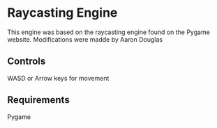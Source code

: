# Raycasting Engine
This engine was based on the raycasting engine found on the Pygame website.
Modifications were madde by Aaron Douglas
## Controls
WASD or Arrow keys for movement
## Requirements
Pygame